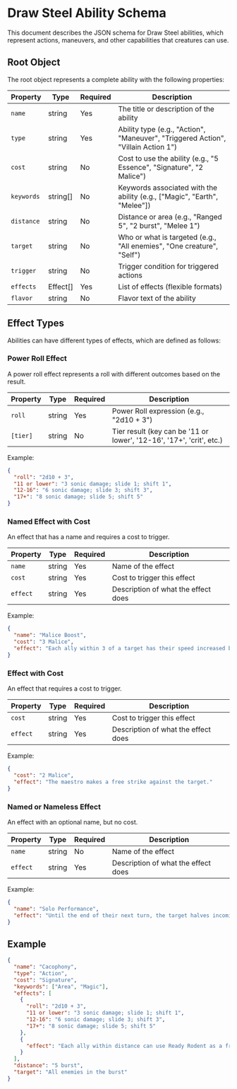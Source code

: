 # Draw Steel Ability Schema

This document describes the JSON schema for Draw Steel abilities, which represent actions, maneuvers, and other capabilities that creatures can use.

## Root Object

The root object represents a complete ability with the following properties:

| Property | Type | Required | Description |
|----------|------|----------|-------------|
| `name` | string | Yes | The title or description of the ability |
| `type` | string | Yes | Ability type (e.g., "Action", "Maneuver", "Triggered Action", "Villain Action 1") |
| `cost` | string | No | Cost to use the ability (e.g., "5 Essence", "Signature", "2 Malice") |
| `keywords` | string[] | No | Keywords associated with the ability (e.g., ["Magic", "Earth", "Melee"]) |
| `distance` | string | No | Distance or area (e.g., "Ranged 5", "2 burst", "Melee 1") |
| `target` | string | No | Who or what is targeted (e.g., "All enemies", "One creature", "Self") |
| `trigger` | string | No | Trigger condition for triggered actions |
| `effects` | Effect[] | Yes | List of effects (flexible formats) |
| `flavor` | string | No | Flavor text of the ability |

## Effect Types

Abilities can have different types of effects, which are defined as follows:

### Power Roll Effect

A power roll effect represents a roll with different outcomes based on the result.

| Property | Type | Required | Description |
|----------|------|----------|-------------|
| `roll` | string | Yes | Power Roll expression (e.g., "2d10 + 3") |
| `[tier]` | string | No | Tier result (key can be '11 or lower', '12-16', '17+', 'crit', etc.) |

Example:
```json
{
  "roll": "2d10 + 3",
  "11 or lower": "3 sonic damage; slide 1; shift 1",
  "12-16": "6 sonic damage; slide 3; shift 3",
  "17+": "8 sonic damage; slide 5; shift 5"
}
```

### Named Effect with Cost

An effect that has a name and requires a cost to trigger.

| Property | Type | Required | Description |
|----------|------|----------|-------------|
| `name` | string | Yes | Name of the effect |
| `cost` | string | Yes | Cost to trigger this effect |
| `effect` | string | Yes | Description of what the effect does |

Example:
```json
{
  "name": "Malice Boost",
  "cost": "3 Malice",
  "effect": "Each ally within 3 of a target has their speed increased by 2 until the end of their next turn."
}
```

### Effect with Cost

An effect that requires a cost to trigger.

| Property | Type | Required | Description |
|----------|------|----------|-------------|
| `cost` | string | Yes | Cost to trigger this effect |
| `effect` | string | Yes | Description of what the effect does |

Example:
```json
{
  "cost": "2 Malice",
  "effect": "The maestro makes a free strike against the target."
}
```

### Named or Nameless Effect

An effect with an optional name, but no cost.

| Property | Type | Required | Description |
|----------|------|----------|-------------|
| `name` | string | No | Name of the effect |
| `effect` | string | Yes | Description of what the effect does |

Example:
```json
{
  "name": "Solo Performance",
  "effect": "Until the end of their next turn, the target halves incoming damage, deals an additional 4 damage on strikes, and their speed is doubled."
}
```

## Example

```json
{
  "name": "Cacophony",
  "type": "Action",
  "cost": "Signature",
  "keywords": ["Area", "Magic"],
  "effects": [
    {
      "roll": "2d10 + 3",
      "11 or lower": "3 sonic damage; slide 1; shift 1",
      "12-16": "6 sonic damage; slide 3; shift 3",
      "17+": "8 sonic damage; slide 5; shift 5"
    },
    { 
      "effect": "Each ally within distance can use Ready Rodent as a free triggered action once before the end of the round"
    }
  ],
  "distance": "5 burst",
  "target": "All enemies in the burst"
}
``` 